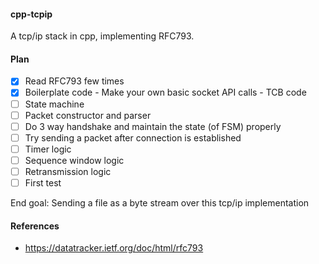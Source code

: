 #### cpp-tcpip

A tcp/ip stack in cpp, implementing RFC793.

#### Plan

- [x] Read RFC793 few times
- [x] Boilerplate code
      - Make your own basic socket API calls
      - TCB code
- [ ] State machine
- [ ] Packet constructor and parser
- [ ] Do 3 way handshake and maintain the state (of FSM) properly
- [ ] Try sending a packet after connection is established
- [ ] Timer logic 
- [ ] Sequence window logic
- [ ] Retransmission logic
- [ ] First test

End goal: Sending a file as a byte stream over this tcp/ip implementation

#### References
 - https://datatracker.ietf.org/doc/html/rfc793
